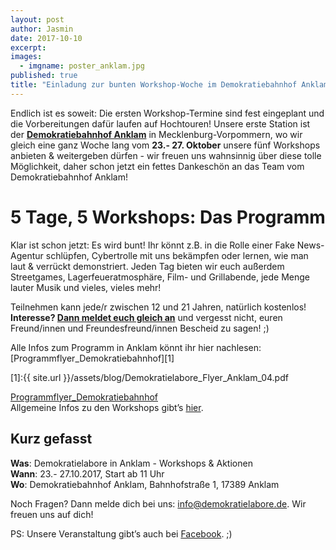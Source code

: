 ```yaml
---
layout: post
author: Jasmin
date: 2017-10-10
excerpt: 
images:
  - imgname: poster_anklam.jpg
published: true
title: "Einladung zur bunten Workshop-Woche im Demokratiebahnhof Anklam!"
---
```

Endlich ist es soweit: Die ersten Workshop-Termine sind fest eingeplant und die Vorbereitungen dafür laufen auf Hochtouren! Unsere erste Station ist der [**Demokratiebahnhof Anklam**](https://demokratiebahnhof.de/) in Mecklenburg-Vorpommern, wo wir gleich eine ganz Woche lang vom **23.- 27. Oktober** unsere fünf Workshops anbieten & weitergeben dürfen - wir freuen uns wahnsinnig über diese tolle Möglichkeit, daher schon jetzt ein fettes Dankeschön an das Team vom Demokratiebahnhof Anklam!

# 5 Tage, 5 Workshops: Das Programm

Klar ist schon jetzt: Es wird bunt! Ihr könnt z.B. in die Rolle einer Fake News-Agentur schlüpfen, Cybertrolle mit uns bekämpfen oder lernen, wie man laut & verrückt demonstriert. Jeden Tag bieten wir euch außerdem Streetgames, Lagerfeueratmosphäre, Film- und Grillabende, jede Menge lauter Musik und vieles, vieles mehr! 

Teilnehmen kann jede/r zwischen 12 und 21 Jahren, natürlich kostenlos! **Interesse? [Dann meldet euch gleich an](http://tiny.cc/DLabsAnklam)** und vergesst nicht, euren Freund/innen und Freundesfreund/innen Bescheid zu sagen! ;)

Alle Infos zum Programm in Anklam könnt ihr hier nachlesen:
[Programmflyer_Demokratiebahnhof][1]

[1]:{{ site.url }}/assets/blog/Demokratielabore_Flyer_Anklam_04.pdf
 
[Programmflyer_Demokratiebahnhof](assets/blog/Demokratielabore_Flyer_Anklam_04.pdf) <br>
Allgemeine Infos zu den Workshops gibt’s [hier](https://demokratielabore.de/angebote). 

## Kurz gefasst

**Was**: Demokratielabore in Anklam - Workshops & Aktionen <br>
**Wann**: 23.- 27.10.2017, Start ab 11 Uhr <br>
**Wo**: Demokratiebahnhof Anklam, Bahnhofstraße 1, 17389 Anklam <br>

Noch Fragen? Dann melde dich bei uns: [info@demokratielabore.de](mailto:info@demokratielabore.de). Wir freuen uns auf dich!  

PS: Unsere Veranstaltung gibt’s auch bei [Facebook](https://www.facebook.com/events/160164637901150/?active_tab=about). ;)
